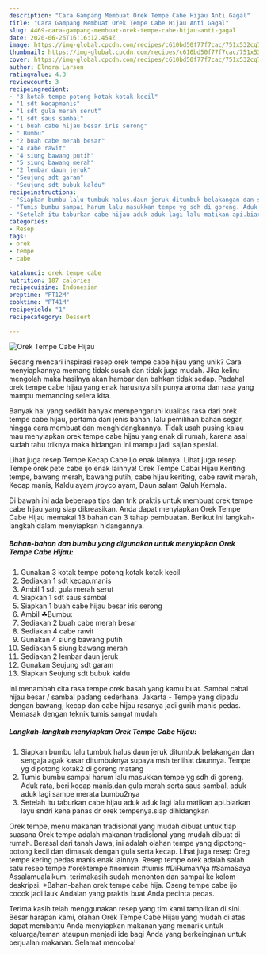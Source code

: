 ```yaml
---
description: "Cara Gampang Membuat Orek Tempe Cabe Hijau Anti Gagal"
title: "Cara Gampang Membuat Orek Tempe Cabe Hijau Anti Gagal"
slug: 4469-cara-gampang-membuat-orek-tempe-cabe-hijau-anti-gagal
date: 2020-06-26T16:16:12.454Z
image: https://img-global.cpcdn.com/recipes/c610bd50f77f7cac/751x532cq70/orek-tempe-cabe-hijau-foto-resep-utama.jpg
thumbnail: https://img-global.cpcdn.com/recipes/c610bd50f77f7cac/751x532cq70/orek-tempe-cabe-hijau-foto-resep-utama.jpg
cover: https://img-global.cpcdn.com/recipes/c610bd50f77f7cac/751x532cq70/orek-tempe-cabe-hijau-foto-resep-utama.jpg
author: Elnora Larson
ratingvalue: 4.3
reviewcount: 3
recipeingredient:
- "3 kotak tempe potong kotak kotak kecil"
- "1 sdt kecapmanis"
- "1 sdt gula merah serut"
- "1 sdt saus sambal"
- "1 buah cabe hijau besar iris serong"
- " Bumbu"
- "2 buah cabe merah besar"
- "4 cabe rawit"
- "4 siung bawang putih"
- "5 siung bawang merah"
- "2 lembar daun jeruk"
- "Seujung sdt garam"
- "Seujung sdt bubuk kaldu"
recipeinstructions:
- "Siapkan bumbu lalu tumbuk halus.daun jeruk ditumbuk belakangan dan sengaja agak kasar ditumbuknya supaya msh terlihat daunnya. Tempe yg dipotong kotak2 di goreng matang"
- "Tumis bumbu sampai harum lalu masukkan tempe yg sdh di goreng. Aduk rata, beri kecap manis,dan gula merah serta saus sambal, aduk aduk lagi sampe merata bumbu2nya"
- "Setelah itu taburkan cabe hijau aduk aduk lagi lalu matikan api.biarkan layu sndri kena panas dr orek tempenya.siap dihidangkan"
categories:
- Resep
tags:
- orek
- tempe
- cabe

katakunci: orek tempe cabe 
nutrition: 187 calories
recipecuisine: Indonesian
preptime: "PT12M"
cooktime: "PT41M"
recipeyield: "1"
recipecategory: Dessert

---
```



![Orek Tempe Cabe Hijau](https://img-global.cpcdn.com/recipes/c610bd50f77f7cac/751x532cq70/orek-tempe-cabe-hijau-foto-resep-utama.jpg)

Sedang mencari inspirasi resep orek tempe cabe hijau yang unik? Cara menyiapkannya memang tidak susah dan tidak juga mudah. Jika keliru mengolah maka hasilnya akan hambar dan bahkan tidak sedap. Padahal orek tempe cabe hijau yang enak harusnya sih punya aroma dan rasa yang mampu memancing selera kita.

Banyak hal yang sedikit banyak mempengaruhi kualitas rasa dari orek tempe cabe hijau, pertama dari jenis bahan, lalu pemilihan bahan segar, hingga cara membuat dan menghidangkannya. Tidak usah pusing kalau mau menyiapkan orek tempe cabe hijau yang enak di rumah, karena asal sudah tahu triknya maka hidangan ini mampu jadi sajian spesial.

Lihat juga resep Tempe Kecap Cabe Ijo enak lainnya. Lihat juga resep Tempe orek pete cabe ijo enak lainnya! Orek Tempe Cabai Hijau Keriting. tempe, bawang merah, bawang putih, cabe hijau keriting, cabe rawit merah, Kecap manis, Kaldu ayam /royco ayam, Daun salam Galuh Kemala.


Di bawah ini ada beberapa tips dan trik praktis untuk membuat orek tempe cabe hijau yang siap dikreasikan. Anda dapat menyiapkan Orek Tempe Cabe Hijau memakai 13 bahan dan 3 tahap pembuatan. Berikut ini langkah-langkah dalam menyiapkan hidangannya.

<!--inarticleads1-->

##### Bahan-bahan dan bumbu yang digunakan untuk menyiapkan Orek Tempe Cabe Hijau:

1. Gunakan 3 kotak tempe potong kotak kotak kecil
1. Sediakan 1 sdt kecap.manis
1. Ambil 1 sdt gula merah serut
1. Siapkan 1 sdt saus sambal
1. Siapkan 1 buah cabe hijau besar iris serong
1. Ambil  ☘Bumbu:
1. Sediakan 2 buah cabe merah besar
1. Sediakan 4 cabe rawit
1. Gunakan 4 siung bawang putih
1. Sediakan 5 siung bawang merah
1. Sediakan 2 lembar daun jeruk
1. Gunakan Seujung sdt garam
1. Siapkan Seujung sdt bubuk kaldu


Ini menambah cita rasa tempe orek basah yang kamu buat. Sambal cabai hijau besar / sambal padang sederhana. Jakarta - Tempe yang dipadu dengan bawang, kecap dan cabe hijau rasanya jadi gurih manis pedas. Memasak dengan teknik tumis sangat mudah. 

<!--inarticleads2-->

##### Langkah-langkah menyiapkan Orek Tempe Cabe Hijau:

1. Siapkan bumbu lalu tumbuk halus.daun jeruk ditumbuk belakangan dan sengaja agak kasar ditumbuknya supaya msh terlihat daunnya. Tempe yg dipotong kotak2 di goreng matang
1. Tumis bumbu sampai harum lalu masukkan tempe yg sdh di goreng. Aduk rata, beri kecap manis,dan gula merah serta saus sambal, aduk aduk lagi sampe merata bumbu2nya
1. Setelah itu taburkan cabe hijau aduk aduk lagi lalu matikan api.biarkan layu sndri kena panas dr orek tempenya.siap dihidangkan


Orek tempe, menu makanan tradisional yang mudah dibuat untuk tiap suasana Orek tempe adalah makanan tradisional yang mudah dibuat di rumah. Berasal dari tanah Jawa, ini adalah olahan tempe yang dipotong-potong kecil dan dimasak dengan gula serta kecap. Lihat juga resep Oreg tempe kering pedas manis enak lainnya. Resep tempe orek adalah salah satu resep tempe #orektempe #nomicin #tumis #DiRumahAja #SamaSaya Assalamualaikum. terimakasih sudah menonton dan sampai ke kolom deskripsi. *Bahan-bahan orek tempe cabe hija. Oseng tempe cabe ijo cocok jadi lauk Andalan yang praktis buat Anda pecinta pedas. 

Terima kasih telah menggunakan resep yang tim kami tampilkan di sini. Besar harapan kami, olahan Orek Tempe Cabe Hijau yang mudah di atas dapat membantu Anda menyiapkan makanan yang menarik untuk keluarga/teman ataupun menjadi ide bagi Anda yang berkeinginan untuk berjualan makanan. Selamat mencoba!
